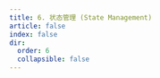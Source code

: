 ```yaml
---
title: 6. 状态管理 (State Management)
article: false
index: false
dir:
  order: 6
  collapsible: false
---
```


